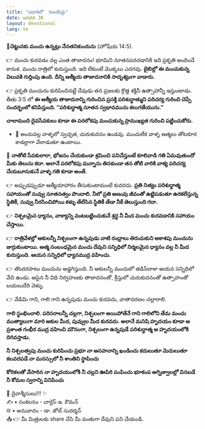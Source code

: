 ```yaml
---
title: "ఎడారిలో  సెలయేర్లు"
date: జనవరి 30
layout: devotional
lang: te
---
```


**📖చెట్టునకు మంచు ఉన్నట్లు నేనతనికుందును**
 (హోషేయ 14:5).

👉 మంచు కురవడం వల్ల ఎంత తాజాదనం! భూమిని నూతనపరచడానికి ఇది ప్రకృతి అందించే కానుక. మంచు రాత్రిలో కురుస్తుంది. ఇది లేకుంటే మొక్కలు ఎదగవు. 
**బైబిల్లో ఈ మంచుకున్న విలువకి గుర్తింపు ఉంది. దీన్ని ఆత్మీయ తాజాదనానికి సాదృశ్యంగా వాడారు.**

👉 ప్రకృతి మంచును కురిపించినట్టే దేవుడు తన ప్రజలకు క్రొత్త శక్తినీ ఉత్సాహాన్నీ ఇస్తుంటాడు. తీతు 3:5 లో 
**ఈ ఆత్మీయ తాజాదనాన్ని గురించిన ప్రసక్తి పరిశుద్ధాత్ముని పరిచర్య గురించి చెప్పే సందర్భంలో కనిపిస్తుంది. “పరిశుద్ధాత్మ నూతన స్వభావమును కలుగజేయును.”**

 **చాలామంది దైవసేవకులు కూడా ఈ పరలోకపు మంచుకున్న ప్రాముఖ్యత గురించి పట్టించుకోరు.**
- 🔹 అందువల్ల వాళ్ళలో స్వచ్ఛత, చురుకుదనం ఉండవు. మంచులేక వాళ్ళ ఆత్మలు తోటకూర కాడల్లాగా వేలాడుతూ ఉంటాయి.

🔺 **నాతోటి సేవకులారా, భోజనం చేయకుండా శ్రమించి పనిచేస్తుంటే కూలివాడి గతి ఏమవుతుందో మీకు తెలుసు కదా. అలానే పరలోకపు మన్నాను తినకుండా తన తోటి వారికి వాక్య పరిచర్య చేయబూనుకునే వాళ్ళ గతి కూడా అంతే.**

👉 అప్పుడప్పుడూ ఆత్మీయాహారం తీసుకుంటామంటే కుదరదు. **ప్రతి నిత్యం పరిశుద్ధాత్మ సహాయంతో నువ్వు నూతనత్వం పొందాలి. నీలో ప్రతి అణువు జీవంతో ఉట్టిపడుతూ ఉరకలేస్తున్న స్థితికీ, నువ్వు నీరసించిపోయి కళ్ళు తేలేసిన స్థితికీ తేడా నీకే తెలుస్తుంది గదా.**

👉 **నిశ్చలమైన ధ్యానం, వాక్యాన్ని వంటబట్టించుకునే శ్రద్ధ నీ మీద మంచు కురవడానికి సహాయం చేస్తాయి.**

👉 **రాత్రివేళల్లో ఆకులన్నీ నిశ్చలంగా ఉన్నపుడు వాటి రంధ్రాలు తెరుచుకుని ఆకాశపు మంచును జుర్రుకుంటాయి. ఆత్మ సంబంధమైన మంచు దేవుని సన్నిధిలో నిర్మలమైన ధ్యానం వల్ల నీ మీద కురుస్తుంది. ఆయన సన్నిధిలో ధ్యానముద్ర వహించు.**

👉 తొందరపాటు మంచును అడ్డగిస్తుంది. నీ ఆకులన్నీ మంచులో తడిసేదాకా ఆయన సన్నిధిలో వేచి ఉండు. ఆపైన నీ విధి నిర్వహణకు తాజాదనంతో, క్రీస్తులో చురుకుదనంతో ఉత్సాహంతో బయలుదేరి వెళ్ళు.

👉 వేడిమి గాని, గాలి గాని ఉన్నపుడు మంచు కురవదు, వాతావరణం చల్లారాలి. 

**గాలి స్థంభించాలి. పరిసరాలన్నీ చల్లగా, నిశ్చలంగా అయిపోతేనే గాని గాలిలోని తేమ మంచు ముత్యాలుగా మారి ఆకుల మీద, పువ్వుల మీద కురవదు. అలానే మనిషి హృదయం కూడా ఆ ప్రశాంత గంభీర ముద్ర వహించి మౌనంగా, నిశ్చలంగా ఉన్నపుడే పరిశుద్ధాత్మ ఆ హృదయంలోకి దిగివస్తాడు.**

**నీ నిశ్చలత్వపు మంచు కురిపించు ప్రభూ నా అసహనాన్ని ఖండించు కదులుతూ మెదులుతూ కలవరపడే నా మనస్సులో నీ శాంతిని స్థాపించు**

**కోరికలతో వేసారిన నా హృదయంలోకి నీ చల్లని ఊపిరి పంపించు భూకంప అగ్నిజ్వాలల్లో వినబడే నీ కోమల స్వరాన్ని వినిపించు**


<div class="blessing">🙏 <span class="bless-text">దైవాశ్శీసులు!!!</span> ✨</div>

<div class="credit">✍️ <span class="credit-text">▪ సంకలనం - చార్లెస్ ఇ. కౌమన్</span></div>
<div class="credit">🌐 <span class="credit-text">▪ అనువాదం - డా. జోబ్ సుదర్శన్</span></div>


<div class="share">📤 👉 <span class="share-text">మీ మిత్రులకు share చేసి మీ వంతుగా దేవుని పని చేయండి.</span></div>
